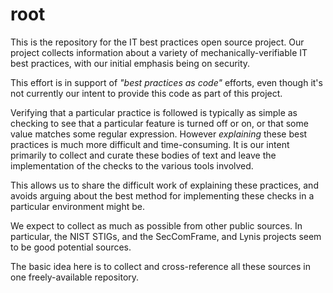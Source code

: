 # root
This is the repository for the IT best practices open source project.
Our project collects information about a variety of 
mechanically-verifiable IT best practices, with our initial emphasis being on security.

This effort is in support of _"best practices as code"_ efforts, even though it's
not currently our intent to provide this code as part of this project.

Verifying that a particular practice is followed is typically as simple as checking
to see that a particular feature is turned off or on, or that some value matches
some regular expression.
However _explaining_ these best practices is much more difficult and time-consuming.
It is our intent primarily to collect and curate these bodies of text and leave the
implementation of the checks to the various tools involved.

This allows us to share the difficult work of explaining these practices,
and avoids arguing about the best method for implementing these checks in
a particular environment might be.

We expect to collect as much as possible from other public sources. In particular,
the NIST STIGs, and the SecComFrame, and Lynis projects seem to be good potential sources.

The basic idea here is to collect and cross-reference all these sources in one
freely-available repository.


